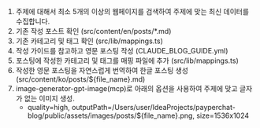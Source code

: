 1. 주제에 대해서 최소 5개의 이상의 웹페이지를 검색하여 주제에 맞는 최신 데이터를 수집합니다.
2. 기존 작성 포스트 확인 (src/content/en/posts/*.md)
3. 기존 카테고리 및 태그 확인 (src/lib/mappings.ts)
4. 작성 가이드를 참고하고 영문 포스팅 작성 (CLAUDE_BLOG_GUIDE.yml)
5. 포스팅에 작성한 카테고리 및 태그를 매핑 파일에 추가 (src/lib/mappings.ts)
6. 작성한 영문 포스팅을 자연스럽게 번역하여 한글 포스팅 생성 (src/content/ko/posts/${file_name}.md)
7. image-generator-gpt-image(mcp)로 아래의 옵션을 사용하여 주제에 맞고 글자가 없는 이미지 생성. 
    - quality=high, outputPath=/Users/user/IdeaProjects/payperchat-blog/public/assets/images/posts/${file_name}.png, size=1536x1024